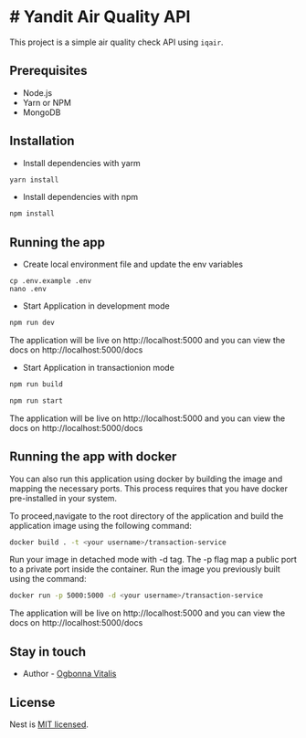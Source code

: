 # # Yandit Air Quality API

This project is a simple air quality check API using `iqair`.

## Prerequisites
- Node.js 
- Yarn or NPM
- MongoDB


## Installation
- Install dependencies with yarm
```bash
yarn install 
```
- Install dependencies with npm
```bash
npm install 
```
## Running the app

- Create local environment file and update the env variables
```shell
cp .env.example .env
nano .env
```
- Start Application in development mode 
```bash
npm run dev
```
The application will be live on http://localhost:5000 and you can view the docs on  http://localhost:5000/docs

- Start Application in transactionion mode
```bash
npm run build
```

```bash
npm run start
```

The application will be live on http://localhost:5000 and you can view the docs on  http://localhost:5000/docs

## Running the app with docker

You can also run this application using docker by building the image and mapping the necessary ports. This process requires that you have docker pre-installed in your system.
 
To proceed,navigate to the root directory of the application and build the application image using the following command:

```bash
docker build . -t <your username>/transaction-service
```
Run your image in detached mode with -d tag. The -p flag map a public port to a private port inside the container. Run the image you previously built using the command:

```bash
docker run -p 5000:5000 -d <your username>/transaction-service
```

The application will be live on http://localhost:5000 and you can view the docs on  http://localhost:5000/docs

## Stay in touch

- Author - [Ogbonna Vitalis](agavitalisogbonna@gmail.com)

## License

Nest is [MIT licensed](LICENSE).

